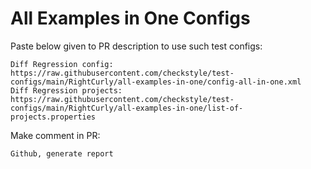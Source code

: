 # All Examples in One Configs
Paste below given to PR description to use such test configs:
```
Diff Regression config: https://raw.githubusercontent.com/checkstyle/test-configs/main/RightCurly/all-examples-in-one/config-all-in-one.xml
Diff Regression projects: https://raw.githubusercontent.com/checkstyle/test-configs/main/RightCurly/all-examples-in-one/list-of-projects.properties
```
Make comment in PR:
```
Github, generate report
```
